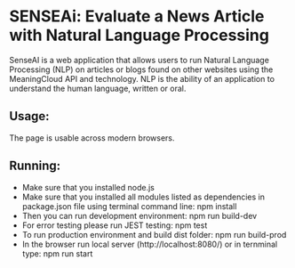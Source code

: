 # SENSEAi: Evaluate a News Article with Natural Language Processing

SenseAI is a web application that allows users to run Natural Language Processing (NLP) on articles or blogs found on other websites using the MeaningCloud API and technology. NLP is the ability of an application to understand the human language, written or oral.

## Usage:
The page is usable across modern browsers.


## Running:

- Make sure that you installed node.js
- Make sure that you installed all modules listed as dependencies in package.json file using terminal command line: npm install
- Then you can run development environment: npm run build-dev
- For error testing please run JEST testing: npm test
- To run production environment and build dist folder: npm run build-prod
- In the browser run local server (http://localhost:8080/) or in ternminal type: npm run start


